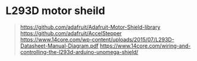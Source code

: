 
# L293D motor sheild
> https://github.com/adafruit/Adafruit-Motor-Shield-library
> https://github.com/adafruit/AccelStepper
> https://www.14core.com/wp-content/uploads/2015/07/L293D-Datasheet-Manual-Diagram.pdf
> https://www.14core.com/wiring-and-controlling-the-l293d-arduino-unomega-shield/

